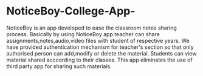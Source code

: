 # NoticeBoy-College-App-
NoticeBoy is an app developed to ease the classroom notes sharing process.
Basically by using NoticeBoy app teacher can share assignments,notes,audio,video files with student of respective years.
We have provided authentication mechanism for teacher's section so that only authorised person can add,modify or delete the material.
Students can view material shared acccording to their classes. This app eliminates the use of third party app for sharing such materials.
